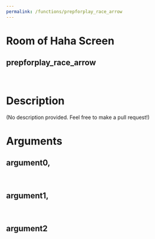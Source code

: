 ```yaml
---
permalink: /functions/prepforplay_race_arrow
---
```

# Room of Haha Screen  
## prepforplay_race_arrow  
&nbsp;  
# Description  
(No description provided. Feel free to make a pull request!) 
&nbsp;  
# Arguments
## argument0, 

&nbsp;  
## argument1, 

&nbsp;  
## argument2

&nbsp;  


